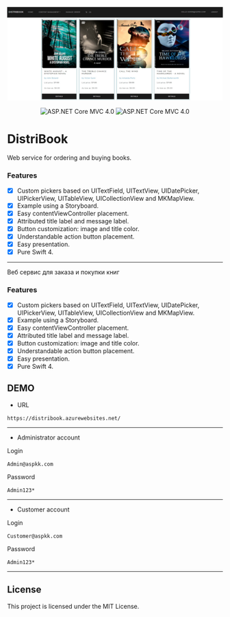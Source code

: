 <div align = "center">
<img src="Assets/Screenshot.jpg"/>
</div>

<p align="center">
<img src="https://img.shields.io/badge/Study%20Project-C#-blue.svg" alt="ASP.NET Core MVC 4.0"/>
<img src="https://img.shields.io/badge/ASP.NET%20Core%20MVC-6.0-blue.svg" alt="ASP.NET Core MVC 4.0"/>
</a>
</p>

# DistriBook

Web service for ordering and buying books.

### Features
- [x] Custom pickers based on UITextField, UITextView, UIDatePicker, UIPickerView, UITableView, UICollectionView and MKMapView.
- [x] Example using a Storyboard.
- [x] Easy contentViewController placement.
- [x] Attributed title label and message label.
- [x] Button customization: image and title color.
- [x] Understandable action button placement.
- [x] Easy presentation.
- [x] Pure Swift 4.

<hr/>

Веб сервис для заказа и покупки книг

### Features
- [x] Custom pickers based on UITextField, UITextView, UIDatePicker, UIPickerView, UITableView, UICollectionView and MKMapView.
- [x] Example using a Storyboard.
- [x] Easy contentViewController placement.
- [x] Attributed title label and message label.
- [x] Button customization: image and title color.
- [x] Understandable action button placement.
- [x] Easy presentation.
- [x] Pure Swift 4.

## DEMO

- URL

```url
https://distribook.azurewebsites.net/
```
<hr/>

- Administrator account

Login
```url
Admin@aspkk.com
```
Password
```url
Admin123*
```
<hr/>

- Customer account

Login
```url
Customer@aspkk.com
```
Password
```url
Admin123*
```
<hr/>

## License

This project is licensed under the MIT License.
